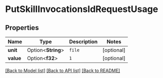 # PutSkillInvocationsIdRequestUsage

## Properties

Name | Type | Description | Notes
------------ | ------------- | ------------- | -------------
**unit** | Option<**String**> | `file` | [optional]
**value** | Option<**f32**> | `1` | [optional]

[[Back to Model list]](../README.md#documentation-for-models) [[Back to API list]](../README.md#documentation-for-api-endpoints) [[Back to README]](../README.md)


